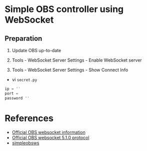 # Simple OBS controller using WebSocket

## Preparation

1. Update OBS up-to-date

2. Tools - WebSocket Server Settings - Enable WebSocket server

3. Tools - WebSocket Server Settings - Show Connect Info

- vi `secret.py`

```python
ip = ''
port = 
password ''
```

# References

- [Official OBS websocket information](https://github.com/obsproject/obs-websocket)
- [Official OBS websocket 5.1.0 protocol](https://github.com/obsproject/obs-websocket/blob/master/docs/generated/protocol.md)
- [simpleobsws](https://github.com/IRLToolkit/simpleobsws/tree/master)
